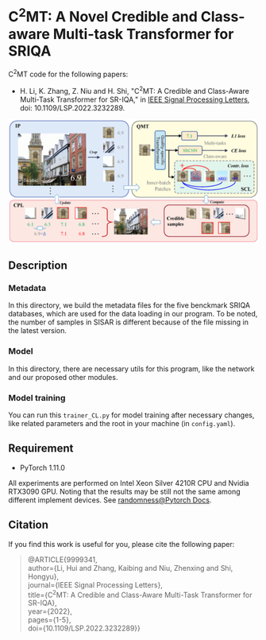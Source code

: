 # C<sup>2</sup>MT: A Novel Credible and Class-aware Multi-task Transformer for SRIQA

C<sup>2</sup>MT code for the following papers:

- H. Li, K. Zhang, Z. Niu and H. Shi, "C<sup>2</sup>MT: A Credible and Class-Aware Multi-Task Transformer for SR-IQA," in [IEEE Signal Processing Letters](https://ieeexplore.ieee.org/document/9999341), doi: 10.1109/LSP.2022.3232289.

![Framework](Framework.png)

## Description

### Metadata
In this directory, we build the metadata files for the five benckmark SRIQA databases, which are used for the data loading in our program. To be noted, the number of samples in SISAR is different because of the file missing in the latest version.

### Model
In this directory, there are necessary utils for this program, like the network and our proposed other modules.

### Model training
You can run this `trainer_CL.py` for model training after necessary changes, like related parameters and the root in your machine (in `config.yaml`).

## Requirement
- PyTorch 1.11.0

All experiments are performed on Intel Xeon Silver 4210R CPU and Nvidia RTX3090 GPU. Noting that the results may be still not the same among different implement devices. See [randomness@Pytorch Docs](https://pytorch.org/docs/stable/notes/randomness.html).

## Citation
If you find this work is useful for you, please cite the following paper:
>@ARTICLE{9999341,  
>author={Li, Hui and Zhang, Kaibing and Niu, Zhenxing and Shi, Hongyu},  
>journal={IEEE Signal Processing Letters},   
>title={C<sup>2</sup>MT: A Credible and Class-Aware Multi-Task Transformer for SR-IQA},   
>year={2022},  
>pages={1-5},  
>doi={10.1109/LSP.2022.3232289}}
